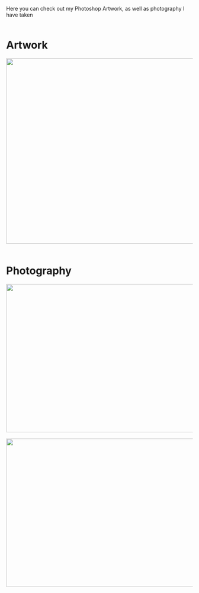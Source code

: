 Here you can check out my Photoshop Artwork, as well as photography I have taken
<br>
<br>

# Artwork

<img src="https://1b110ff0-a-33f9f8d5-s-sites.googlegroups.com/a/wghsmultimedia.com/dante-vasudevan/home/artwork/Photoshop_Digital_Painting.jpg?attachauth=ANoY7cqZdBDfulRehwyzj2fu1-GxdmXtV5Yqt4qsS5mdi2H6yNao1mXZ8Jbs4a8GBajFiZEjg2wUK9yNB9Kx7K6o3zDnDzo5KAq--X8aYGgwCTj-JQjdMxwFl5nymvCc6rgRcOJjFFUCuDvFD-Bm7Y0LpHo710NNRy7AY3wOUuele61fAW3EQDN0XsQn451qSSl7zRaPQwslHMCGB3LpiK-ecn2sZlRyCW_J504JEH8euyzLz-P8uNmjMLJTo5UxPS_nrIAysm2ctO_vei9uZP2iXwj546srog%3D%3D&attredirects=0" width="600" height="500">
<br>
<br>


# Photography

<img src="https://1b110ff0-a-33f9f8d5-s-sites.googlegroups.com/a/wghsmultimedia.com/dante-vasudevan/home/journal/Back%20Lighting.JPG?attachauth=ANoY7cpGVN8DvRg_lgd9suPJhww9K6f548qrkAuCfdHoMzeje_r5tFEwZL5u3-QlNUXKWZGlB8vD7O2jcmEVt6i4077zJDzP9Sm-BnV2Aybzb1GNtlSjIIqRkHk8g0sKotrYc4UaCup_IZFmXYcGdkLeqJoGvSMmNfmErKIxR9h4KRJ-dy-8B2jBR9qi4e3j4_WGhogfYpo3-CSIK3452dbJYugSPuygvzeeuZoZt948u-3tSnjD_jTD-6S-uGLg082gkzNAUX56&attredirects=0" width="600" height="400">
<br>
<br>
<img src="https://1b110ff0-a-33f9f8d5-s-sites.googlegroups.com/a/wghsmultimedia.com/dante-vasudevan/home/journal/Complex%20Complex%20Final.JPG?attachauth=ANoY7cry2CBOpdzzHJHOjSWZga-t9iD-5aTGWD83i8Q0DQJYRx9jpjHgWP2XpbLyis82Xk-TEzbBN9gN-PNo34XlTAxDyyLshAuzisDqMpGj2rGnqZtand3Ev94gkvpCUKZSiYxbM6YV8uLQrMoZCFSAC7twRMnhmYzHws-Run7_iI0ZeAgVNPcPtSFmN3MLq8p2b2YRd4HbqbAPYyHHMJ_N3rSHHe_qxei7XCQ7FBA7_ULpvUDx29CAOop9O7yX72x7aUTs31bV&attredirects=0" width="600" height="400">
